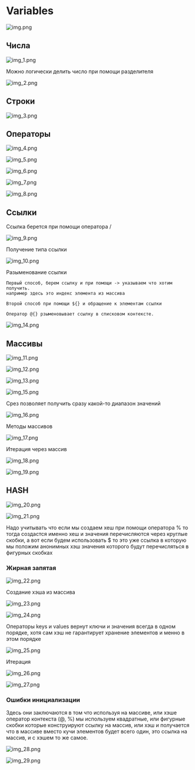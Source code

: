 # Variables

![img.png](img.png)

## Числа

![img_1.png](img_1.png)

Можно логически делить число при помощи разделителя

![img_2.png](img_2.png)

## Строки

![img_3.png](img_3.png)

## Операторы

![img_4.png](img_4.png)

![img_5.png](img_5.png)

![img_6.png](img_6.png)

![img_7.png](img_7.png)

![img_8.png](img_8.png)

## Ссылки 

Ссылка берется при помощи оператора /

![img_9.png](img_9.png)

Получение типа ссылки 

![img_10.png](img_10.png)

Разыменование ссылки

    Первый способ, берем ссылку и при помощи -> указываем что хотим получить.
    например здесь это индекс элемента из массива

    Второй способ при помощи ${} и обращение к элементам ссылки

    Оператор @{} рзыменовывает ссылку в списковом контексте.

![img_14.png](img_14.png)

## Массивы

![img_11.png](img_11.png)

![img_12.png](img_12.png)

![img_13.png](img_13.png)

![img_15.png](img_15.png)

Срез позволяет получить сразу какой-то диапазон значений

![img_16.png](img_16.png)

Методы массивов

![img_17.png](img_17.png)

Итерация через массив

![img_18.png](img_18.png)

![img_19.png](img_19.png)

## HASH

![img_20.png](img_20.png)

![img_21.png](img_21.png)

Надо учитывать что если мы создаем хеш при помощи оператора % то тогда создастся
именно хеш и значения перечисляются через круглые скобки, а вот если будем использовать
$ то это уже ссылка в которую мы положим анонимных хэш значения которого будут
перечисляться в фигурных скобках

### Жирная запятая

![img_22.png](img_22.png)

Создание хэша из массива

![img_23.png](img_23.png)

![img_24.png](img_24.png)

Операторы keys и values вернут ключи и значения всегда в одном порядке, хотя сам 
хэш не гарантирует хранение элементов и менно в этом порядке
 
![img_25.png](img_25.png)

Итерация

![img_26.png](img_26.png)

![img_27.png](img_27.png)

### Ошибки инициализации

Здесь они заключаются в том что используя на массиве, или хэше оператор контекста
(@, %) мы используем квадратные, или фигурные скобки которые конструируют ссылку на 
массив, или хэш и получается что в массиве вместо кучи элементов будет всего один, это 
ссылка на массив, и с хэшем то же самое.

![img_28.png](img_28.png)

![img_29.png](img_29.png)

